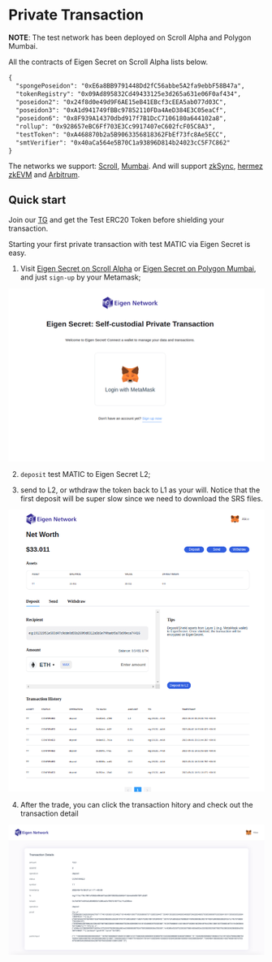# Private Transaction

**NOTE**: The test network has been deployed on Scroll Alpha and Polygon Mumbai.

All the contracts of Eigen Secret on Scroll Alpha lists below.

```
{
  "spongePoseidon": "0xE6a8BB9791448Dd2fC56abbe5A2fa9ebbF58B47a",
  "tokenRegistry": "0x09Ad895832Cd49433125e3d265a631e06F0af434",
  "poseidon2": "0x24f8d0e49d9F6AE15eB41EBcf3cEEA5ab077d03C",
  "poseidon3": "0xA1d941749fBBc97852110FDa4AeD384E3C05eaCf",
  "poseidon6": "0x8F939A14370dbd917f7B1DcC7106180a644102a8",
  "rollup": "0x928657eBC6Ff703E3Cc9917407eC602fcF05C8A3",
  "testToken": "0xA468870b2a5B9063356818362FbEf73fc8Ae5ECC",
  "smtVerifier": "0x40aCa564e5B70C1a93896D814b24023cC5F7C862"
}
```

The networks we support: [Scroll](https://scroll.io/alpha), [Mumbai](https://mumbai.polygonscan.com/). And will support [zkSync](https://zksync.io/), [hermez zkEVM](https://wallet.polygon.technology/zkEVM-Bridge/bridge) and [Arbitrum](https://arbitrum.io/).

## Quick start

Join our [TG](https://web.telegram.org/k/#@Eigen_Network) and get the Test ERC20 Token before shielding your transaction.

Starting your first private transaction with test MATIC via Eigen Secret is easy.

1. Visit [Eigen Secret on Scroll Alpha](https://secret.eigen.cash/) or [Eigen Secret on Polygon Mumbai](https://polysecret.eigen.cash/), and just `sign-up` by your Metamask;

![login](./login.png)

2. `deposit` test MATIC to Eigen Secret L2;

3. send to L2, or wthdraw the token back to L1 as your will. Notice that the first deposit will be super slow since we need to download the SRS files.

![eigen-secret](./send.png)

4. After the trade, you can click the transaction hitory and check out the transaction detail

![transcation](./explorer.png)
